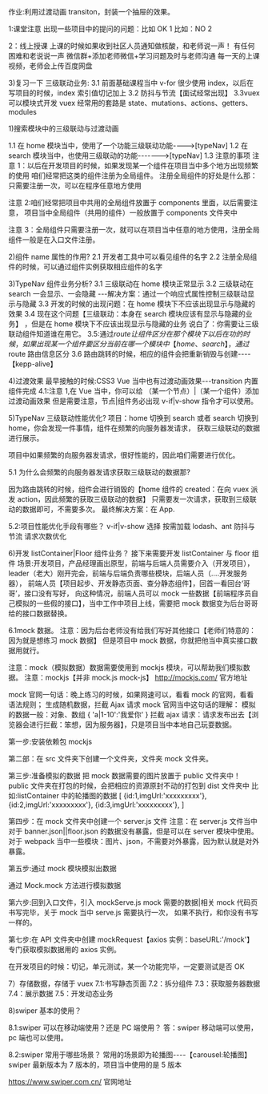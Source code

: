 作业:利用过渡动画 transiton，封装一个抽屉的效果。

1:课堂注意
出现一些项目中的提问的问题：比如 OK 1
比如：NO 2

2：线上授课
上课的时候如果收到社区人员通知做核酸，和老师说一声！
有任何困难和老说说一声
微信群+添加老师微信+学习问题及时与老师沟通
每一天的上课视频，老师会上传百度网盘

3)复习一下
三级联动业务:
3.1 前面基础课程当中 v-for 很少使用 index，以后在写项目的时候，index 索引值切记加上
3.2 防抖与节流【面试经常出现】
3.3vuex 可以模块式开发
vuex 经常用的套路是 state、mutations、actions、getters、modules

1)搜索模块中的三级联动与过渡动画

1.1 在 home 模块当中，使用了一个功能三级联动功能---->[typeNav]
1.2 在 search 模块当中，也使用三级联动的功能------->[typeNav]
1.3 注意的事项
注意 1：以后在开发项目的时候，如果发现某一个组件在项目当中多个地方出现频繁的使用
咱们经常把这类的组件注册为全局组件。
注册全局组件的好处是什么那：只需要注册一次，可以在程序任意地方使用

注意 2:咱们经常把项目中共用的全局组件放置于 components 里面，以后需要注意，
项目当中全局组件（共用的组件）一般放置于 components 文件夹中

注意 3：全局组件只需要注册一次，就可以在项目当中任意的地方使用，注册全局组件一般是在入口文件注册。

2)组件 name 属性的作用?
2.1 开发者工具中可以看见组件的名字
2.2 注册全局组件的时候，可以通过组件实例获取相应组件的名字

3)TypeNav 组件业务分析?
3.1 三级联动在 home 模块正常显示
3.2 三级联动在 search 一会显示、一会隐藏 ---解决方案：通过一个响应式属性控制三级联动显示与隐藏
3.3 开发的时候的出现问题：在 home 模块下不应该出现显示与隐藏的效果
3.4 现在这个问题【三级联动：本身在 search 模块应该有显示与隐藏的业务】 ，但是在 home 模块下不应该出现显示与隐藏的业务
说白了：你需要让三级联动组件知道谁在用它。
3.5:通过$route让组件区分在那个模块下
以后在功的时候，如果出现某一个组件要区分当前在哪一个模块中【home、search】，通过$route 路由信息区分
3.6 路由跳转的时候，相应的组件会把重新销毁与创建----【kepp-alive】

4)过渡效果
最早接触的时候:CSS3
Vue 当中也有过渡动画效果---transition 内置组件完成
4.1:注意 1,在 Vue 当中，你可以给 （某一个节点）|（某一个组件）添加过渡动画效果
但是需要注意，节点|组件务必出现 v-if|v-show 指令才可以使用。

5)TypeNav 三级联动性能优化?
项目：home 切换到 search 或者 search 切换到 home，你会发现一件事情，组件在频繁的向服务器发请求，
获取三级联动的数据进行展示。

项目中如果频繁的向服务器发请求，很好性能的，因此咱们需要进行优化。

5.1 为什么会频繁的向服务器发请求获取三级联动的数据那?

因为路由跳转的时候，组件会进行销毁的【home 组件的 created：在向 vuex 派发 action，因此频繁的获取三级联动的数据】
只需要发一次请求，获取到三级联动的数据即可，不需要多次。
最终解决方案：在 App.

5.2:项目性能优化手段有哪些？
v-if|v-show 选择
按需加载 lodash、ant
防抖与节流
请求次数优化

6)开发 listContainer|Floor 组件业务？
接下来需要开发 listContainer 与 floor 组件
场景:开发项目，产品经理画出原型，前端与后端人员需要介入（开发项目），
leader（老大）刚开完会，前端与后端负责哪些模块，后端人员（....开发服务器），
前端人员【项目起步、开发静态页面、查分静态组件】，回首一看回台‘哥哥’，接口没有写好，
向这种情况，前端人员可以 mock 一些数据【前端程序员自己模拟的一些假的接口】，当中工作中项目上线，需要把 mock
数据变为后台哥哥给的接口数据替换。

6.1mock 数据。
注意：因为后台老师没有给我们写好其他接口【老师们特意的：因为就是想练习 mock 数据】
但是项目中 mock 数据，你就把他当中真实接口数据用就行。

注意：mock（模拟数据）数据需要使用到 mockjs 模块，可以帮助我们模拟数据。
注意：mockjs【并非 mock.js mock-js】
http://mockjs.com/ 官方地址

mock 官网一句话：晚上练习的时候，如果网速可以，看看 mock 的官网，看看语法规则；
生成随机数据，拦截 Ajax 请求
mock 官网当中这句话的理解：
模拟的数据一般：对象、数组
{
'a|1-10':'我爱你'
}
拦截 ajax 请求：请求发布出去【浏览器会进行拦截：笨想，因为服务器】，只是项目当中本地自己玩耍数据。

第一步:安装依赖包 mockjs

第二部：在 src 文件夹下创建一个文件夹，文件夹 mock 文件夹。

第三步:准备模拟的数据
把 mock 数据需要的图片放置于 public 文件夹中！ public 文件夹在打包的时候，会把相应的资源原封不动的打包到 dist 文件夹中
比如:listContainer 中的轮播图的数据
[
{id:1,imgUrl:'xxxxxxxxx'},
{id:2,imgUrl:'xxxxxxxxx'},
{id:3,imgUrl:'xxxxxxxxx'},
]

第四步：在 mock 文件夹中创建一个 server.js 文件
注意：在 server.js 文件当中对于 banner.json||floor.json 的数据没有暴露，但是可以在 server 模块中使用。
对于 webpack 当中一些模块：图片、json，不需要对外暴露，因为默认就是对外暴露。

第五步:通过 mock 模块模拟出数据

通过 Mock.mock 方法进行模拟数据

第六步:回到入口文件，引入 mockServe.js
mock 需要的数据|相关 mock 代码页书写完毕，关于 mock 当中 serve.js 需要执行一次，
如果不执行，和你没有书写一样的。

第七步:在 API 文件夹中创建 mockRequest【axios 实例：baseURL:'/mock'】
专门获取模拟数据用的 axios 实例。

在开发项目的时候：切记，单元测试，某一个功能完毕，一定要测试是否 OK

7）存储数据，存储于 vuex
7.1:书写静态页面
7.2：拆分组件
7.3：获取服务器数据
7.4：展示数据
7.5：开发动态业务

8)swiper 基本的使用？

8.1:swiper 可以在移动端使用？还是 PC 端使用？
答：swiper 移动端可以使用，pc 端也可以使用。

8.2:swiper 常用于哪些场景？
常用的场景即为轮播图----【carousel:轮播图】
swiper 最新版本为 7 版本的，项目当中使用的是 5 版本

https://www.swiper.com.cn/ 官网地址
